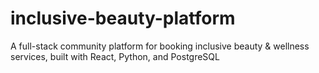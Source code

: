 # inclusive-beauty-platform
A full-stack community platform for booking inclusive beauty &amp; wellness services, built with React, Python, and PostgreSQL
